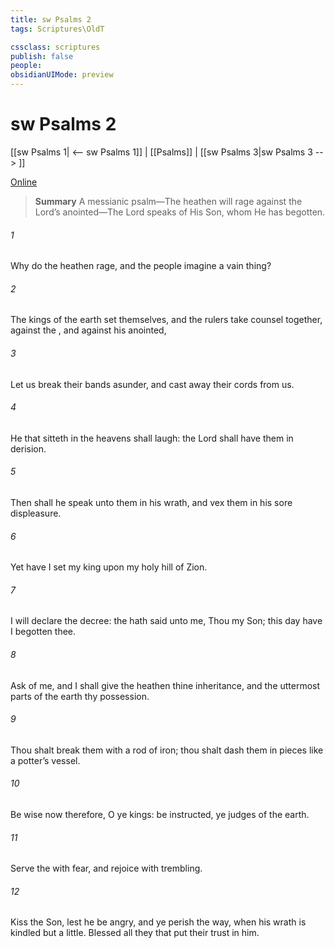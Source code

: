 ```yaml
---
title: sw Psalms 2
tags: Scriptures\OldT

cssclass: scriptures
publish: false
people:
obsidianUIMode: preview
---
```


# sw Psalms 2
[[sw Psalms 1| <-- sw Psalms 1]] | [[Psalms]] | [[sw Psalms 3|sw Psalms 3 --> ]]

[Online](https://churchofjesuschrist.org/study/scriptures/ot/ps/2?lang=eng)

> __Summary__
A messianic psalm—The heathen will rage against the Lord’s anointed—The Lord speaks of His Son, whom He has begotten.

###### 1 
Why do the heathen rage, and the people imagine a vain thing?

###### 2 
The kings of the earth set themselves, and the rulers take counsel together, against the , and against his anointed, 

###### 3 
Let us break their bands asunder, and cast away their cords from us.

###### 4 
He that sitteth in the heavens shall laugh: the Lord shall have them in derision.

###### 5 
Then shall he speak unto them in his wrath, and vex them in his sore displeasure.

###### 6 
Yet have I set my king upon my holy hill of Zion.

###### 7 
I will declare the decree: the  hath said unto me, Thou  my Son; this day have I begotten thee.

###### 8 
Ask of me, and I shall give  the heathen  thine inheritance, and the uttermost parts of the earth  thy possession.

###### 9 
Thou shalt break them with a rod of iron; thou shalt dash them in pieces like a potter’s vessel.

###### 10 
Be wise now therefore, O ye kings: be instructed, ye judges of the earth.

###### 11 
Serve the  with fear, and rejoice with trembling.

###### 12 
Kiss the Son, lest he be angry, and ye perish  the way, when his wrath is kindled but a little. Blessed  all they that put their trust in him.

